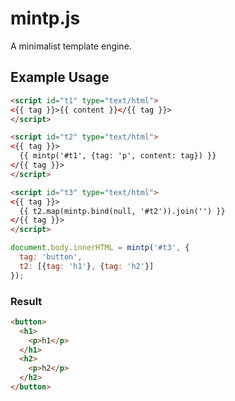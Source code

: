 # mintp.js

A minimalist template engine.

## Example Usage

```html
<script id="t1" type="text/html">
<{{ tag }}>{{ content }}</{{ tag }}>
</script>

<script id="t2" type="text/html">
<{{ tag }}>
  {{ mintp('#t1', {tag: 'p', content: tag}) }}
</{{ tag }}>
</script>

<script id="t3" type="text/html">
<{{ tag }}>
  {{ t2.map(mintp.bind(null, '#t2')).join('') }}
</{{ tag }}>
</script>
```

```javascript
document.body.innerHTML = mintp('#t3', {
  tag: 'button',
  t2: [{tag: 'h1'}, {tag: 'h2'}]
});
```

### Result

```html
<button>
  <h1>
    <p>h1</p>
  </h1>
  <h2>
    <p>h2</p>
  </h2>
</button>
```
